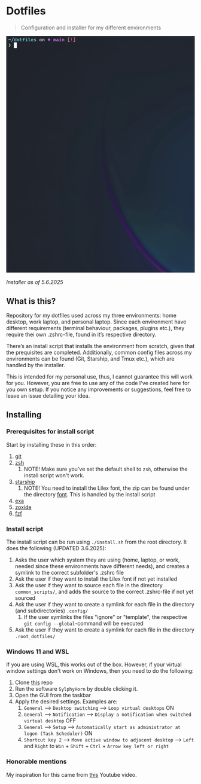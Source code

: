 # Dotfiles

> Configuration and installer for my different environments

![asd](./assets/install_gif.gif)

_Installer as of 5.6.2025_

## What is this?

Repository for my dotfiles used across my three environments: home desktop, work laptop, and personal laptop. Since each environment have different requirements (terminal behaviour, packages, plugins etc.), they require thei own .zshrc-file, found in it’s respective directory.

There’s an install script that installs the environment from scratch, given that the prequisites are completed. Additionally, common config files across my environments can be found (Git, Starship, and Tmux etc.), which are handled by the installer.

This is intended for my personal use, thus, I cannot guarantee this will work for you. However, you are free to use any of the code I've created here for you own setup. If you notice any improvements or suggestions, feel free to leave an issue detailing your idea.

## Installing

### Prerequisites for install script

Start by installing these in this order:

1. [git](https://git-scm.com/downloads)
2. [zsh](https://github.com/ohmyzsh/ohmyzsh/wiki/Installing-ZSH)
   1. NOTE! Make sure you've set the default shell to `zsh`, otherwise the install script won't work.
3. [starship](https://starship.rs/)
   1. NOTE! You need to install the Lilex font, the zip can be found under the directory [font](./font). This is handled by the install script
4. [exa](https://github.com/ogham/exa)
5. [zoxide](https://github.com/ajeetdsouza/zoxide)
6. [fzf](https://github.com/junegunn/fzf)

### Install script

The install script can be run using `./install.sh` from the root directory. It does the following (UPDATED 3.6.2025):

1. Asks the user which system they are using (home, laptop, or work, needed since these environments have different needs), and creates a symlink to the correct subfolder's .zshrc file
2. Ask the user if they want to install the Lilex font if not yet installed
3. Ask the user if they want to source each file in the directory `common_scripts/`, and adds the source to the correct .zshrc-file if not yet sourced
4. Ask the user if they want to create a symlink for each file in the directory (and subdirectories) `.config/`
   1. If the user symlinks the files "ignore" or "template", the respective `git config --global`-command will be executed
5. Ask the user if they want to create a symlink for each file in the directory `.root_dotfiles/`

### Windows 11 and WSL

If you are using WSL, this works out of the box. However, if your virtual window settings don't work on Windows, then you need to do the following:

1. Clone [this](https://github.com/hwtnb/SylphyHornPlusWin11/tree/feature/support-windows11?tab=readme-ov-file) repo
2. Run the software `SylphyHorn` by double clicking it.
3. Open the GUI from the taskbar
4. Apply the desired settings. Examples are:
   1. `General` --> `Desktop switching` --> `Loop virtual desktops` ON
   2. `General` --> `Notification` --> `Display a notification when switched virtual desktop` OFF
   3. `General` --> `Setup` --> `Automatically start as administrator at logon (Task Scheduler)` ON
   4. `Shortcut key 2` --> `Move active window to adjacent desktop` --> `Left` and `Right` to `Win` + `Shift` + `Ctrl` + `Arrow key left or right`

### Honorable mentions

My inspiration for this came from [this](https://www.youtube.com/watch?v=mSXOYhfDFYo&ab_channel=BartekSpitza) Youtube video.
